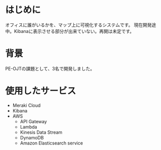 # はじめに
オフィスに誰がいるかを、マップ上に可視化するシステムです。
現在開発途中。Kibanaに表示させる部分が出来ていない。再開は未定です。

# 背景
PE-OJTの課題として、3名で開発しました。


# 使用したサービス
- Meraki Cloud
- Kibana
- AWS
    - API Gateway
    - Lambda
    - Kinesis Data Stream
    - DynamoDB
    - Amazon Elasticsearch service